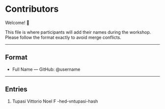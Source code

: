 # Contributors

Welcome! 🎉  

This file is where participants will add their names during the workshop.  
Please follow the format exactly to avoid merge conflicts.

---

## Format
- Full Name —  GitHub: @username

---

## Entries
1. Tupasi Vittorio Noel F -hed-vntupasi-hash
